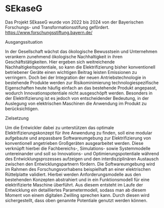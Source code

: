 # SEkaseG

Das Projekt SEkaseG wurde von 2022 bis 2024 von der Bayerischen Forschungs- und Transformationsstifung gefördert. https://www.forschungsstiftung.bayern.de/


Ausgangssituation

In der Gesellschaft wächst das ökologische Bewusstsein und Unternehmen verankern zunehmend ökologische Nachhaltigkeit in ihren Geschäftstätigkeiten. Hier ergeben sich weitreichende Nachhaltigkeitspotentiale, so kann die Elektrifizierung bisher konventionell betriebener Geräte einen wichtigen Beitrag leisten Emissionen zu verringern.
Doch bei der Integration der neuen Antriebstechnologie in bestehende Produkte werden zur Risikominimierung technologiespezifische Eigenschaften heute häufig einfach an das bestehende Produkt angepasst, wodurch Innovationspotentiale nicht ausgeschöpft werden. Besonders in der Elektrifizierung ist es jedoch von entscheidender Bedeutung, in der Auslegung von elektrischen Maschinen die Anwendung im Produkt zu berücksichtigen.

Zielsetzung

Um die Entwickler dabei zu unterstützen das optimale Elektrifizierungskonzept für ihre Anwendung zu finden, soll eine modular aufgebaute und anpassbare Softwareumgebung zur Elektrifizierung von konventionell angetrieben Großgeräten ausgearbeitet werden. Diese verknüpft hierbei die Fachbereichs-, Simulations- sowie Systemmodelle untereinander und soll so Innovations- und Optimierungspotentiale während des Entwicklungsprozesses aufzeigen und den interdisziplinären Austausch zwischen den Entwicklungspartnern fördern. Die Softwareumgebung wird im Rahmen des Forschungsvorhabens beispielhaft an einer elektrischen Rüttelplatte validiert. Hierbei werden Anforderungsmodelle aus den bestehenden Konzepten abstrahiert und in ein Funktionsmodell für eine elektrifizierte Maschine überführt. Aus diesem entsteht im Laufe der Entwicklung ein detailliertes Parametermodell, sodass man ab diesem Moment von einem digitalen Zwilling sprechen kann. Durch diesen wird sichergestellt, dass oben genannte Potentiale genutzt werden können.
